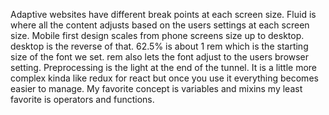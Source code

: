 Adaptive websites have different break points at each screen size.   Fluid is where all the content adjusts based on the users settings at each screen size.
Mobile first design scales from phone screens size up to desktop. desktop is the reverse of that.
62.5% is about 1 rem which is the starting size of the font we set. rem also lets the font adjust to the users browser setting.
Preprocessing is the light at the end of the tunnel. It is a little more complex kinda like redux for react but once you use it everything becomes easier to manage.
My favorite concept is variables and mixins my least favorite is operators and functions.